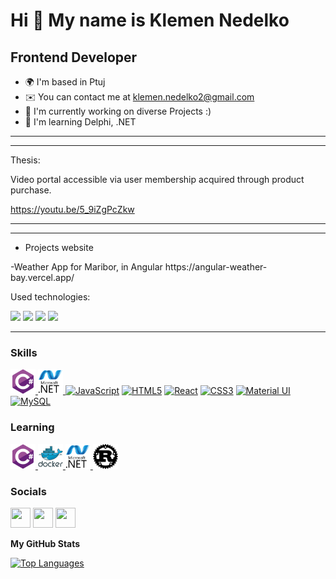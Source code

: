 Hi 👋 My name is Klemen Nedelko
===============================

Frontend Developer
-----------------------

* 🌍  I'm based in Ptuj
* ✉️  You can contact me at [klemen.nedelko2@gmail.com](mailto:klemen.nedelko2@gmail.com)
* 🚀  I'm currently working on diverse Projects :)
* 🧠  I'm learning Delphi, .NET
-----------------------
 <hr/>
 Thesis:
 <p> Video portal accessible via user membership acquired through product purchase.</p>
<a href="https://youtu.be/5_9iZgPcZkw"  target="_blank">https://youtu.be/5_9iZgPcZkw</a>
 <hr/>
 
-----------------------
* Projects website

<p align="left">
-Weather App for Maribor, in Angular
https://angular-weather-bay.vercel.app/

 <p>Used technologies:</p>
 <a target="_blank" rel="noopener noreferrer nofollow" href="https://user-images.githubusercontent.com/25181517/183897015-94a058a6-b86e-4e42-a37f-bf92061753e5.png"><img height="50" src="https://user-images.githubusercontent.com/25181517/183897015-94a058a6-b86e-4e42-a37f-bf92061753e5.png" style="max-width: 100%;"></a>
 <a target="_blank" rel="noopener noreferrer nofollow" href="https://user-images.githubusercontent.com/25181517/183890598-19a0ac2d-e88a-4005-a8df-1ee36782fde1.png"><img height="50" src="https://user-images.githubusercontent.com/25181517/183890598-19a0ac2d-e88a-4005-a8df-1ee36782fde1.png" style="max-width: 100%;"></a>
 <a target="_blank" rel="noopener noreferrer" href="https://user-images.githubusercontent.com/136815194/254798345-5f8c622c-c217-4649-b0a9-7e0ee24bd704.png"><img height="50" src="https://user-images.githubusercontent.com/136815194/254798345-5f8c622c-c217-4649-b0a9-7e0ee24bd704.png" style="max-width: 100%;"></a>
 <a target="_blank" rel="noopener noreferrer nofollow" href="https://user-images.githubusercontent.com/25181517/202896760-337261ed-ee92-4979-84c4-d4b829c7355d.png"><img height="50" src="https://user-images.githubusercontent.com/25181517/202896760-337261ed-ee92-4979-84c4-d4b829c7355d.png" style="max-width: 100%;"></a>
<hr/>
</p>


### Skills

<p align="left">
 <a href="https://www.w3schools.com/cs/" target="_blank" rel="noreferrer"> <img src="https://raw.githubusercontent.com/devicons/devicon/master/icons/csharp/csharp-original.svg" alt="csharp" width="40" height="40"/> </a> <a href="https://dotnet.microsoft.com/" target="_blank" rel="noreferrer"> <img src="https://raw.githubusercontent.com/devicons/devicon/master/icons/dot-net/dot-net-original-wordmark.svg" alt="dotnet" width="40" height="40"/> </a>
<a href="https://developer.mozilla.org/en-US/docs/Web/JavaScript" target="_blank" rel="noreferrer"><img src="https://raw.githubusercontent.com/danielcranney/readme-generator/main/public/icons/skills/javascript-colored.svg" width="36" height="36" alt="JavaScript" /></a>
<a href="https://developer.mozilla.org/en-US/docs/Glossary/HTML5" target="_blank" rel="noreferrer"><img src="https://raw.githubusercontent.com/danielcranney/readme-generator/main/public/icons/skills/html5-colored.svg" width="36" height="36" alt="HTML5" /></a>
<a href="https://reactjs.org/" target="_blank" rel="noreferrer"><img src="https://raw.githubusercontent.com/danielcranney/readme-generator/main/public/icons/skills/react-colored.svg" width="36" height="36" alt="React" /></a>
<a href="https://www.w3.org/TR/CSS/#css" target="_blank" rel="noreferrer"><img src="https://raw.githubusercontent.com/danielcranney/readme-generator/main/public/icons/skills/css3-colored.svg" width="36" height="36" alt="CSS3" /></a>
<a href="https://mui.com/" target="_blank" rel="noreferrer"><img src="https://raw.githubusercontent.com/danielcranney/readme-generator/main/public/icons/skills/materialui-colored.svg" width="36" height="36" alt="Material UI" /></a>
<a href="https://www.mysql.com/" target="_blank" rel="noreferrer"><img src="https://raw.githubusercontent.com/danielcranney/readme-generator/main/public/icons/skills/mysql-colored.svg" width="36" height="36" alt="MySQL" /></a>
</p>

### Learning
<p align="left"> <a href="https://www.w3schools.com/cs/" target="_blank" rel="noreferrer"> <img src="https://raw.githubusercontent.com/devicons/devicon/master/icons/csharp/csharp-original.svg" alt="csharp" width="40" height="40"/> </a> <a href="https://www.docker.com/" target="_blank" rel="noreferrer"> <img src="https://raw.githubusercontent.com/devicons/devicon/master/icons/docker/docker-original-wordmark.svg" alt="docker" width="40" height="40"/> </a> <a href="https://dotnet.microsoft.com/" target="_blank" rel="noreferrer"> <img src="https://raw.githubusercontent.com/devicons/devicon/master/icons/dot-net/dot-net-original-wordmark.svg" alt="dotnet" width="40" height="40"/> </a> <a href="https://www.rust-lang.org" target="_blank" rel="noreferrer"> <img src="https://raw.githubusercontent.com/devicons/devicon/master/icons/rust/rust-plain.svg" alt="rust" width="40" height="40"/> </a> </p>

### Socials

<p align="left"> <a href="https://www.github.com/klemen-nedelko" target="_blank" rel="noreferrer"><img src="https://raw.githubusercontent.com/danielcranney/readme-generator/main/public/icons/socials/github.svg" width="32" height="32" /></a> <a href="http://www.instagram.com/nedelko_klemen/" target="_blank" rel="noreferrer"><img src="https://raw.githubusercontent.com/danielcranney/readme-generator/main/public/icons/socials/instagram.svg" width="32" height="32" /></a> <a href="https://www.linkedin.com/in/klemen-nedelko" target="_blank" rel="noreferrer"><img src="https://raw.githubusercontent.com/danielcranney/readme-generator/main/public/icons/socials/linkedin.svg" width="32" height="32" /></a></p>


<b>My GitHub Stats</b>

<!-- <a href="http://www.github.com/klemen-nedelko"><img src="https://github-readme-stats.vercel.app/api?username=klemen-nedelko&show_icons=true&hide=&count_private=true&title_color=0891b2&text_color=ffffff&icon_color=0891b2&bg_color=1c1917&hide_border=true&show_icons=true" alt="klemen-nedelko's GitHub stats" /></a>
 -->
<a href="https://github.com/klemen-nedelko" align="left"><img src="https://github-readme-stats.vercel.app/api/top-langs/?username=klemen-nedelko&langs_count=10&title_color=0891b2&text_color=ffffff&icon_color=0891b2&bg_color=1c1917&hide_border=true&locale=en&custom_title=Top%20%Languages" alt="Top Languages" /></a>
